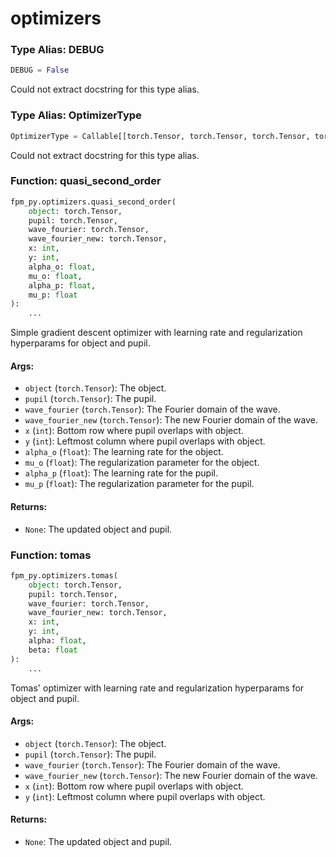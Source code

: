 # optimizers

### Type Alias: DEBUG

```python
DEBUG = False
```

Could not extract docstring for this type alias.

### Type Alias: OptimizerType

```python
OptimizerType = Callable[[torch.Tensor, torch.Tensor, torch.Tensor, torch.Tensor, int, int], tuple[torch.Tensor, torch.Tensor]]
```

Could not extract docstring for this type alias.

### Function: quasi_second_order

```python
fpm_py.optimizers.quasi_second_order(
    object: torch.Tensor,
    pupil: torch.Tensor,
    wave_fourier: torch.Tensor,
    wave_fourier_new: torch.Tensor,
    x: int,
    y: int,
    alpha_o: float,
    mu_o: float,
    alpha_p: float,
    mu_p: float
):
    ...
```

Simple gradient descent optimizer with learning rate and regularization hyperparams for object and pupil.

#### Args:
- `object` (`torch.Tensor`): The object.
- `pupil` (`torch.Tensor`): The pupil.
- `wave_fourier` (`torch.Tensor`): The Fourier domain of the wave.
- `wave_fourier_new` (`torch.Tensor`): The new Fourier domain of the wave.
- `x` (`int`): Bottom row where pupil overlaps with object.
- `y` (`int`): Leftmost column where pupil overlaps with object.
- `alpha_o` (`float`): The learning rate for the object.
- `mu_o` (`float`): The regularization parameter for the object.
- `alpha_p` (`float`): The learning rate for the pupil.
- `mu_p` (`float`): The regularization parameter for the pupil.

#### Returns:
- `None`: The updated object and pupil.


### Function: tomas

```python
fpm_py.optimizers.tomas(
    object: torch.Tensor,
    pupil: torch.Tensor,
    wave_fourier: torch.Tensor,
    wave_fourier_new: torch.Tensor,
    x: int,
    y: int,
    alpha: float,
    beta: float
):
    ...
```

Tomas' optimizer with learning rate and regularization hyperparams for object and pupil.

#### Args:
- `object` (`torch.Tensor`): The object.
- `pupil` (`torch.Tensor`): The pupil.
- `wave_fourier` (`torch.Tensor`): The Fourier domain of the wave.
- `wave_fourier_new` (`torch.Tensor`): The new Fourier domain of the wave.
- `x` (`int`): Bottom row where pupil overlaps with object.
- `y` (`int`): Leftmost column where pupil overlaps with object.

#### Returns:
- `None`: The updated object and pupil.


